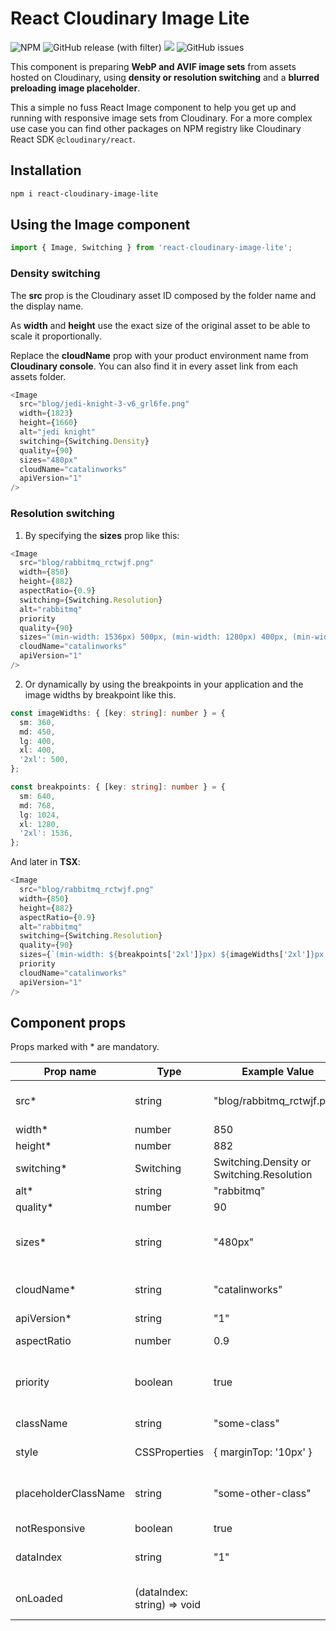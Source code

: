 # React Cloudinary Image Lite

![NPM](https://img.shields.io/npm/l/react-cloudinary-image-lite)
![GitHub release (with filter)](https://img.shields.io/github/v/release/catarizea/react-cloudinary-image-lite)
![](https://img.shields.io/badge/Coverage-100%25-83A603.svg?prefix=$coverage$)
![GitHub issues](https://img.shields.io/github/issues/catarizea/react-cloudinary-image-lite)

This component is preparing **WebP and AVIF image sets** from assets hosted on Cloudinary, using **density or resolution switching** and a **blurred preloading image placeholder**.

This a simple no fuss React Image component to help you get up and running with responsive image sets from Cloudinary. For a more complex use case you can find other packages on NPM registry like Cloudinary React SDK `@cloudinary/react`.

## Installation

```bash
npm i react-cloudinary-image-lite
```

## Using the Image component

```typescript
import { Image, Switching } from 'react-cloudinary-image-lite';
```

### Density switching

The **src** prop is the Cloudinary asset ID composed by the folder name and the display name.

As **width** and **height** use the exact size of the original asset to be able to scale it proportionally.

Replace the **cloudName** prop with your product environment name from **Cloudinary console**. You can also find it in every asset link from each assets folder.

```typescript
<Image
  src="blog/jedi-knight-3-v6_grl6fe.png"
  width={1823}
  height={1660}
  alt="jedi knight"
  switching={Switching.Density}
  quality={90}
  sizes="480px"
  cloudName="catalinworks"
  apiVersion="1"
/>
```

### Resolution switching

1. By specifying the **sizes** prop like this:

```typescript
<Image
  src="blog/rabbitmq_rctwjf.png"
  width={850}
  height={882}
  aspectRatio={0.9}
  switching={Switching.Resolution}
  alt="rabbitmq"
  priority
  quality={90}
  sizes="(min-width: 1536px) 500px, (min-width: 1280px) 400px, (min-width: 1024px) 400px, (min-width: 768px) 450px, 360px"
  cloudName="catalinworks"
  apiVersion="1"
/>
```

2. Or dynamically by using the breakpoints in your application and the image widths by breakpoint like this.

```typescript
const imageWidths: { [key: string]: number } = {
  sm: 360,
  md: 450,
  lg: 400,
  xl: 400,
  '2xl': 500,
};

const breakpoints: { [key: string]: number } = {
  sm: 640,
  md: 768,
  lg: 1024,
  xl: 1280,
  '2xl': 1536,
};
```

And later in **TSX**:

```typescript
<Image
  src="blog/rabbitmq_rctwjf.png"
  width={850}
  height={882}
  aspectRatio={0.9}
  alt="rabbitmq"
  switching={Switching.Resolution}
  quality={90}
  sizes={`(min-width: ${breakpoints['2xl']}px) ${imageWidths['2xl']}px, (min-width: ${breakpoints.xl}px) ${imageWidths.xl}px, (min-width: ${breakpoints.lg}px) ${imageWidths.lg}px, (min-width: ${breakpoints.md}px) ${imageWidths.md}px, ${imageWidths.sm}px`}
  priority
  cloudName="catalinworks"
  apiVersion="1"
/>
```

## Component props

Props marked with * are mandatory.

| Prop name            | Type                        | Example Value                             | Explanation                                                |
| -------------------- | --------------------------- | ----------------------------------------- | ---------------------------------------------------------- |
| src*                 | string                      | "blog/rabbitmq_rctwjf.png"                | check Cloudinary console for the asset ID                  |
| width*               | number                      | 850                                       |                                                            |
| height*              | number                      | 882                                       |                                                            |
| switching*           | Switching                   | Switching.Density or Switching.Resolution |                                                            |
| alt*                 | string                      | "rabbitmq"                                |                                                            |
| quality*             | number                      | 90                                        |                                                            |
| sizes*               | string                      | "480px"                                   | or longer string for resolution switching (see above)      |
| cloudName*           | string                      | "catalinworks"                            | check Cloudinary console for product environment           |
| apiVersion*          | string                      | "1"                                       |                                                            |
| aspectRatio          | number                      | 0.9                                       | aspect ratio to crop the original image                    |
| priority             | boolean                     | true                                      | sets loading="eager" and fetchpriority="high"              |
| className            | string                      | "some-class"                              | optional prop for the parent div                           |
| style                | CSSProperties               | { marginTop: '10px' }                     | optional prop for the parent div                           |
| placeholderClassName | string                      | "some-other-class"                        | optional prop for the blurred preloading image placeholder |
| notResponsive        | boolean                     | true                                      | sets flex-shrink: 0                                        |
| dataIndex            | string                      | "1"                                       | identifier for the onLoaded callback function              |
| onLoaded             | (dataIndex: string) => void |                                           | callback function triggered after image is loaded          |
